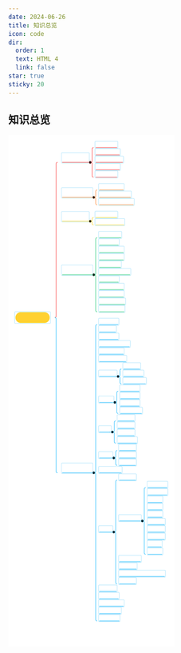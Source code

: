 ```yaml
---
date: 2024-06-26
title: 知识总览
icon: code
dir:
  order: 1
  text: HTML 4
  link: false
star: true
sticky: 20
---
```


<Catalog/>

## 知识总览
 ![HTML4笔记](./../../../../src/.vuepress/public/assets/images/README.assets/HTML4%E7%AC%94%E8%AE%B0.svg)
